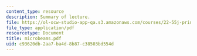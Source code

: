 ```yaml
---
content_type: resource
description: Summary of lecture.
file: https://ol-ocw-studio-app-qa.s3.amazonaws.com/courses/22-55j-principles-of-radiation-interactions-fall-2004/c93620db2aa7ba4d8b87c38503bd554d_microbeams.pdf
file_type: application/pdf
resourcetype: Document
title: microbeams.pdf
uid: c93620db-2aa7-ba4d-8b87-c38503bd554d
---
```

